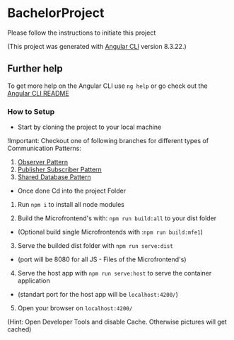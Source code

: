 # BachelorProject

Please follow the instructions to initiate this project

(This project was generated with [Angular CLI](https://github.com/angular/angular-cli) version 8.3.22.)

## Further help

To get more help on the Angular CLI use `ng help` or go check out the [Angular CLI README](https://github.com/angular/angular-cli/blob/master/README.md)

### How to Setup

- Start by cloning the project to your local machine

!Important: Checkout one of following branches for different types of Communication Patterns:

  1) [Observer Pattern](https://github.com/MgJur/MfeCommunicationPatterns/tree/develop/ObserverPattern)
  2) [Publisher Subscriber Pattern](https://github.com/MgJur/MfeCommunicationPatterns/tree/develop/PubSubPattern)
  3) [Shared Database Pattern](https://github.com/MgJur/MfeCommunicationPatterns/tree/develop/SharedDatabaseRxJsPattern)
  

- Once done Cd into the project Folder

1. Run `npm i` to install all node modules

2. Build the Microfrontend's with: `npm run build:all` to your dist folder
  - (Optional build single Microfrontends with :`npm run build:mfe1`)

3. Serve the builded dist folder with `npm run serve:dist` 
  - (port will be 8080 for all JS - Files of the Microfrontend's)

4. Serve the host app with `npm run serve:host` to serve the container application
  - (standart port for the host app will be `localhost:4200/`)
  
5. Open your browser on `localhost:4200/`

(Hint: Open Developer Tools and disable Cache. Otherwise pictures will get cached)


